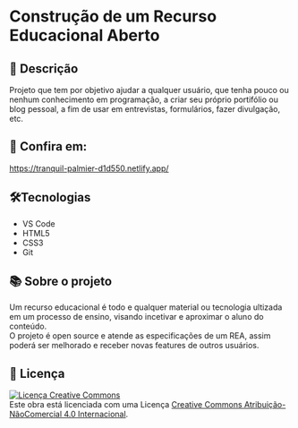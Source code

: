 # Construção de um Recurso Educacional Aberto

## 📜 Descrição
Projeto que tem por objetivo ajudar a qualquer usuário, que tenha pouco ou nenhum conhecimento em programação, a criar seu próprio portifólio ou blog pessoal, a fim de usar em entrevistas, formulários, fazer divulgação, etc.

## 🔗 Confira em:  
https://tranquil-palmier-d1d550.netlify.app/

## 🛠️Tecnologias
- VS Code
- HTML5
- CSS3
- Git

## 📚 Sobre o projeto
Um recurso educacional é todo e qualquer material ou tecnologia ultizada em um processo de ensino, visando incetivar e aproximar o aluno do conteúdo. <br>
O projeto é open source e atende as especificações de um REA, assim poderá ser melhorado e receber novas features de outros usuários.

## 🔗 Licença <br>
<a rel="license" href="http://creativecommons.org/licenses/by-nc/4.0/">
<img alt="Licença Creative Commons" style="border-width:0" src="https://i.creativecommons.org/l/by-nc/4.0/88x31.png" /></a>
<br />
Este obra está licenciada com uma Licença <a rel="license" href="http://creativecommons.org/licenses/by-nc/4.0/">Creative Commons Atribuição-NãoComercial 4.0 Internacional</a>. <br>